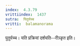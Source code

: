 ```yaml
---
index:  4.3.79
vrittiindex:  1437
sutra:  पितुर्यच्च
vritti:  balamanorama 
---
```


पुतुर्यच्च। यति प्रक्रियां दर्शयति--रीञ्ङृत इति। 

